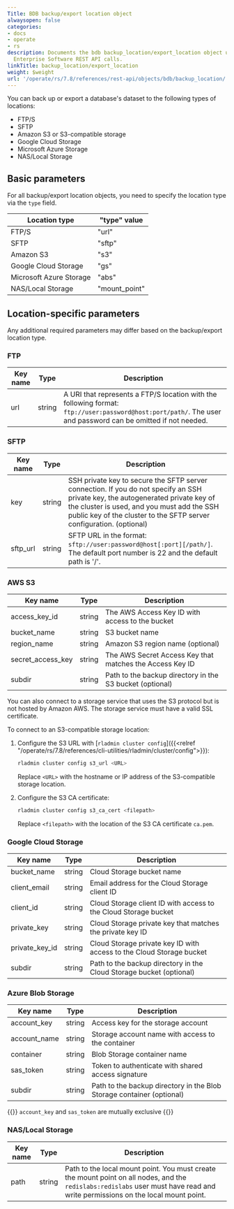 ```yaml
---
Title: BDB backup/export location object
alwaysopen: false
categories:
- docs
- operate
- rs
description: Documents the bdb backup_location/export_location object used with Redis
  Enterprise Software REST API calls.
linkTitle: backup_location/export_location
weight: $weight
url: '/operate/rs/7.8/references/rest-api/objects/bdb/backup_location/'
---
```


You can back up or export a database's dataset to the following types of locations:

-   FTP/S
-   SFTP
-   Amazon S3 or S3-compatible storage
-   Google Cloud Storage
-   Microsoft Azure Storage
-   NAS/Local Storage

## Basic parameters

For all backup/export location objects, you need to specify the location type via the `type` field.

| Location type | "type" value |
|---------------|--------------|
| FTP/S | "url" |
| SFTP | "sftp" |
| Amazon S3 | "s3" |
| Google Cloud Storage | "gs" |
| Microsoft Azure Storage | "abs" |
| NAS/Local Storage | "mount_point" |

## Location-specific parameters

Any additional required parameters may differ based on the backup/export location type.

### FTP

| Key name | Type | Description |
|----------|------|-------------|
| url | string | A URI that represents a FTP/S location with the following format: `ftp://user:password@host:port/path/`. The user and password can be omitted if not needed. |

### SFTP

| Key name | Type | Description |
|----------|------|-------------|
| key | string | SSH private key to secure the SFTP server connection. If you do not specify an SSH private key, the autogenerated private key of the cluster is used, and you must add the SSH public key of the cluster to the SFTP server configuration. (optional) |
| sftp_url | string | SFTP URL in the format: `sftp://user:password@host[:port][/path/]`. The default port number is 22 and the default path is '/'. |

### AWS S3

| Key name | Type | Description |
|----------|------|-------------|
| access_key_id | string | The AWS Access Key ID with access to the bucket |
| bucket_name | string | S3 bucket name |
| region_name | string | Amazon S3 region name (optional) |
| secret_access_key | string | The AWS Secret Access Key that matches the Access Key ID |
| subdir | string | Path to the backup directory in the S3 bucket (optional) |

You can also connect to a storage service that uses the S3 protocol but is not hosted by Amazon AWS. The storage service must have a valid SSL certificate.

To connect to an S3-compatible storage location:

1. Configure the S3 URL with [`rladmin cluster config`]({{<relref "/operate/rs/7.8/references/cli-utilities/rladmin/cluster/config">}}): 

    ```sh
    rladmin cluster config s3_url <URL>
    ```

    Replace `<URL>` with the hostname or IP address of the S3-compatible storage location.

1. Configure the S3 CA certificate:

    ```sh
    rladmin cluster config s3_ca_cert <filepath>
    ```

    Replace `<filepath>` with the location of the S3 CA certificate `ca.pem`.

### Google Cloud Storage

| Key name | Type | Description |
|----------|------|-------------|
| bucket_name | string | Cloud Storage bucket name |
| client_email | string | Email address for the Cloud Storage client ID |
| client_id | string | Cloud Storage client ID with access to the Cloud Storage bucket |
| private_key | string | Cloud Storage private key that matches the private key ID |
| private_key_id | string | Cloud Storage private key ID with access to the Cloud Storage bucket |
| subdir | string | Path to the backup directory in the Cloud Storage bucket (optional) |

### Azure Blob Storage

| Key name | Type | Description |
|----------|------|-------------|
| account_key | string | Access key for the storage account |
| account_name | string | Storage account name with access to the container |
| container | string | Blob Storage container name |
| sas_token | string | Token to authenticate with shared access signature |
| subdir | string | Path to the backup directory in the Blob Storage container (optional) |

{{<note>}}
`account_key` and `sas_token` are mutually exclusive
{{</note>}}

### NAS/Local Storage

| Key name | Type | Description |
|----------|------|-------------|
| path | string | Path to the local mount point. You must create the mount point on all nodes, and the `redislabs:redislabs` user must have read and write permissions on the local mount point. |
